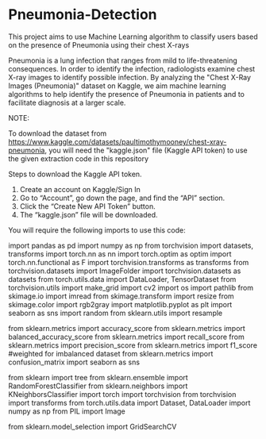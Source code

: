 # Pneumonia-Detection
This project aims to use Machine Learning algorithm to classify users based on the presence of Pneumonia using their chest X-rays

Pneumonia is a lung infection that ranges from mild to life-threatening consequences. In order to identify the infection, radiologists examine chest X-ray images to identify possible infection. By analyzing the "Chest X-Ray Images (Pneumonia)" dataset on Kaggle, we aim machine learning algorithms to help identify the presence of Pneumonia in patients and to facilitate diagnosis at a larger scale.

NOTE:

To download the dataset from https://www.kaggle.com/datasets/paultimothymooney/chest-xray-pneumonia, you will need the "kaggle.json" file (Kaggle API token) to use the given extraction code in this repository

Steps to download the Kaggle API token.
1. Create an account on Kaggle/Sign In
2. Go to “Account”, go down the page, and find the “API” section.
3. Click the “Create New API Token” button.
4. The “kaggle.json” file will be downloaded.

You will require the following imports to use this code:

import pandas as pd
import numpy as np
from torchvision import datasets, transforms
import torch.nn as nn
import torch.optim as optim
import torch.nn.functional as F
import torchvision.transforms as transforms
from torchvision.datasets import ImageFolder
import torchvision.datasets as datasets
from torch.utils.data import DataLoader, TensorDataset
from torchvision.utils import make_grid
import cv2
import os
import pathlib
from skimage.io import imread
from skimage.transform import resize
from skimage.color import rgb2gray
import matplotlib.pyplot as plt
import seaborn as sns
import random
from sklearn.utils import resample

from sklearn.metrics import accuracy_score
from sklearn.metrics import balanced_accuracy_score
from sklearn.metrics import recall_score
from sklearn.metrics import precision_score
from sklearn.metrics import f1_score #weighted for imbalanced dataset
from sklearn.metrics import confusion_matrix
import seaborn as sns

from sklearn import tree
from sklearn.ensemble import RandomForestClassifier
from sklearn.neighbors import KNeighborsClassifier
import torch
import torchvision
from torchvision import transforms
from torch.utils.data import Dataset, DataLoader
import numpy as np
from PIL import Image

from sklearn.model_selection import GridSearchCV

